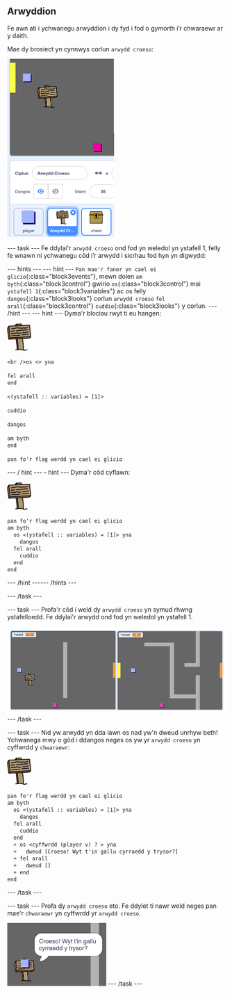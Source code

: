 ## Arwyddion

Fe awn ati i ychwanegu arwyddion i dy fyd i fod o gymorth i’r chwaraewr ar y daith.

Mae dy brosiect yn cynnwys corlun `arwydd croeso`:

![sgrinlun](images/world-sign.png)

--- task --- Fe ddylai'r `arwydd croeso` ond fod yn weledol yn ystafell 1, felly fe wnawn ni ychwanegu côd i’r arwydd i sicrhau fod hyn yn digwydd:

--- hints ---
 --- hint --- `Pan mae'r faner yn cael ei glicio`{:class="block3events"}, mewn dolen `am byth`{:class="block3control"} gwirio `os`{:class="block3control"} mai `ystafell 1`{:class="block3variables"} ac os felly `dangos`{:class="block3looks"} corlun `arwydd croeso` `fel arall`{:class="block3control"} `cuddio`{:class="block3looks"} y corlun.
--- /hint ---
 --- hint --- Dyma'r blociau rwyt ti eu hangen:

![arwydd](images/sign.png)

```blocks3
<br />os <> yna 
  
fel arall
end

<(ystafell :: variables) = [1]>

cuddio

dangos

am byth
end

pan fo'r flag werdd yn cael ei glicio

```

--- / hint --- - hint --- Dyma'r côd cyflawn:

![arwydd](images/sign.png)

```blocks3
pan fo'r flag werdd yn cael ei glicio
am byth 
  os <(ystafell :: variables) = [1]> yna 
    dangos
  fel arall 
    cuddio
  end
end
```

--- /hint ------ /hints ---

--- /task ---

--- task --- Profa'r côd i weld dy `arwydd croeso` yn symud rhwng ystafelloedd. Fe ddylai'r arwydd ond fod yn weledol yn ystafell 1.

![sgrinlun](images/world-sign-test.png) --- /task ---

--- task --- Nid yw arwydd yn dda iawn os nad yw'n dweud unrhyw beth! Ychwanega mwy o gôd i ddangos neges os yw yr `arwydd croeso` yn cyffwrdd y `chwaraewr`:

![arwydd](images/sign.png)

```blocks3
pan fo'r flag werdd yn cael ei glicio
am byth 
  os <(ystafell :: variables) = [1]> yna 
    dangos
  fel arall 
    cuddio
  end
  + os <cyffwrdd (player v) ? > yna 
  +   dweud [Croeso! Wyt t'in gallu cyrraedd y trysor?]
  + fel arall 
  +   dweud []
  + end
end
```

--- /task ---

--- task --- Profa dy `arwydd croeso` eto. Fe ddylet ti nawr weld neges pan mae'r `chwaraewr` yn cyffwrdd yr `arwydd croeso`.

![sgrinlun](images/world-sign-test2.png) --- /task ---